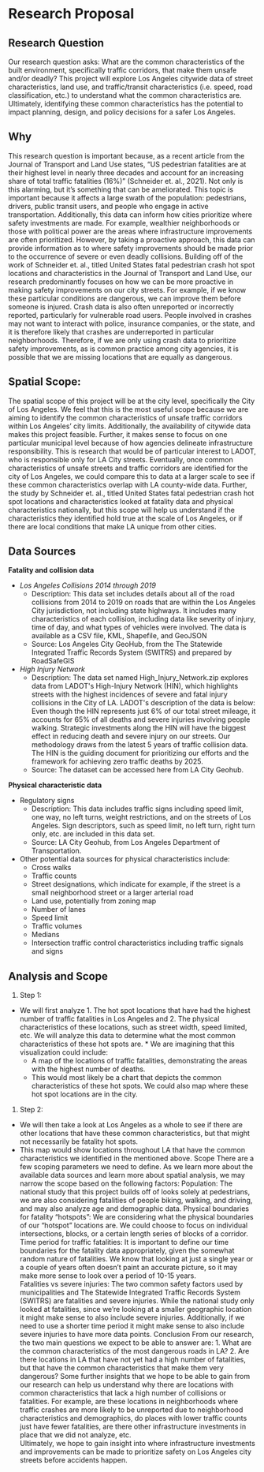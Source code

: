 # Research Proposal
## Research Question
Our research question asks: What are the common characteristics of the built environment, specifically traffic corridors, that make them unsafe and/or deadly? This project will explore Los Angeles citywide data of street characteristics, land use, and traffic/transit characteristics (i.e. speed, road classification, etc.) to understand what the common characteristics are. Ultimately, identifying these common characteristics has the potential to impact planning, design, and policy decisions for a safer Los Angeles.
## Why 
This research question is important because, as a recent article from the Journal of Transport and Land Use states, “US pedestrian fatalities are at their highest level in nearly three decades and account for an increasing share of total traffic fatalities (16%)” (Schneider et. al., 2021). Not only is this alarming, but it’s something that can be ameliorated. This topic is important because it affects a large swath of the population: pedestrians, drivers, public transit users, and people who engage in active transportation. Additionally, this data can inform how cities prioritize where safety investments are made. For example, wealthier neighborhoods or those with political power are the areas where infrastructure improvements are often prioritized. However, by taking a proactive approach, this data can provide information as to where safety improvements should be made prior to the occurrence of severe or even deadly collisions. 
Building off of the work of Schneider et. al., titled United States fatal pedestrian crash hot spot locations and characteristics in the Journal of Transport and Land Use, our research predominantly focuses on how we can be more proactive in making safety improvements on our city streets. For example, if we know these particular conditions are dangerous, we can improve them before someone is injured. Crash data is also often unreported or incorrectly reported, particularly for vulnerable road users. People involved in crashes may not want to interact with police, insurance companies, or the state, and it is therefore likely that crashes are underreported in particular neighborhoods. Therefore, if we are only using crash data to prioritize safety improvements, as is common practice among city agencies, it is possible that we are missing locations that are equally as dangerous. 
## Spatial Scope: 
The spatial scope of this project will be at the city level, specifically the City of Los Angeles. We feel that this is the most useful scope because we are aiming to identify the common characteristics of unsafe traffic corridors within Los Angeles’ city limits. Additionally, the availability of citywide data makes this project feasible. Further, it makes sense to focus on one particular municipal level because of how agencies delineate infrastructure responsibility. This is research that would be of particular interest to LADOT, who is responsible only for LA City streets. Eventually, once common characteristics of unsafe streets and traffic corridors are identified for the city of Los Angeles, we could compare this to data at a larger scale to see if these common characteristics overlap with LA county-wide data. Further, the study by Schneider et. al.,  titled United States fatal pedestrian crash hot spot locations and characteristics looked at fatality data and physical characteristics nationally, but this scope will help us understand if the characteristics they identified hold true at the scale of Los Angeles, or if there are local conditions that make LA unique from other cities. 
## Data Sources
**Fatality and collision data**
  * _Los Angeles Collisions 2014 through 2019_
    * Description: This data set includes details about all of the road collisions from 2014 to 2019 on roads that are within the Los Angeles City jurisdiction, not including state highways. It includes many characteristics of each collision, including data like severity of injury, time of day, and what types of vehicles were involved. The data is available as a CSV file, KML, Shapefile, and GeoJSON
    * Source: Los Angeles City GeoHub, from the The Statewide Integrated Traffic Records System (SWITRS) and prepared by RoadSafeGIS
  * _High Injury Network_
    * Description: The data set named High_Injury_Network.zip explores data from LADOT's High-Injury Network (HIN), which highlights streets with the highest incidences of severe and fatal injury collisions in the City of LA. LADOT's description of the data is below: Even though the HIN represents just 6% of our total street mileage, it accounts for 65% of all deaths and severe injuries involving people walking. Strategic investments along the HIN will have the biggest effect in reducing death and severe injury on our streets. Our methodology draws from the latest 5 years of traffic collision data. The HIN is the guiding document for prioritizing our efforts and the framework for achieving zero traffic deaths by 2025.
    * Source: The dataset can be accessed here from LA City Geohub.

**Physical characteristic data** 
* Regulatory signs
  * Description: This data includes traffic signs including speed limit, one way, no left turns, weight restrictions, and on the streets of Los Angeles. Sign descriptors, such as speed limit, no left turn, right turn only, etc. are included in this data set. 
  * Source:  LA City Geohub, from Los Angeles Department of Transportation. 
* Other potential data sources for physical characteristics include:
  * Cross walks
  * Traffic counts
  * Street designations, which indicate for example, if the street is a small neighborhood street or a larger arterial road  
  * Land use, potentially from zoning map
  * Number of lanes
  * Speed limit
  * Traffic volumes 
  * Medians
  * Intersection traffic control characteristics including traffic signals and signs
## Analysis and Scope
1. Step 1:
* We will first analyze 1. The hot spot locations that have had the highest number of traffic fatalities in Los Angeles and 2. The physical characteristics of these locations, such as street width, speed limited, etc. We will analyze this data to determine what the most common characteristics of these hot spots are. * We are imagining that this visualization could include:  
  * A map of the locations of traffic fatalities, demonstrating the areas with the highest number of deaths.  
  * This would most likely be a chart that depicts the common characteristics of these hot spots. We could also map where these hot spot locations are in the city. 
1. Step 2: 
* We will then take a look at Los Angeles as a whole to see if there are other locations that have these common characteristics, but that might not necessarily be fatality hot spots.  
* This map would show locations throughout LA that have the common characteristics we identified in the mentioned above. 
Scope
There are a few scoping parameters we need to define. As we learn more about the available data sources and learn more about spatial analysis, we may narrow the scope based on the following factors: 
Population: The national study that this project builds off of looks solely at pedestrians, we are also considering fatalities of people biking, walking, and driving, and may also analyze age and demographic data.
Physical boundaries for fatality “hotspots”: We are considering what the physical boundaries of our “hotspot” locations are. We could choose to focus on individual intersections, blocks, or a certain length series of blocks of a corridor. 
Time period for traffic fatalities: It is important to define our time boundaries for the fatality data appropriately, given the somewhat random nature of fatalities. We know that looking at just a single year or a couple of years often doesn’t paint an accurate picture, so it may make more sense to look over a period of 10-15 years.  
Fatalities vs severe injuries: The two common safety factors used by municipalities and The Statewide Integrated Traffic Records System (SWITRS) are fatalities and severe injuries. While the national study only looked at fatalities, since we’re looking at a smaller geographic location it might make sense to also include severe injuries. Additionally, if we need to use a shorter time period it might make sense to also include severe injuries to have more data points. 
Conclusion 
From our research, the two main questions we expect to be able to answer are: 1. What are the common characteristics of the most dangerous roads in LA? 2. Are there locations in LA that have not yet had a high number of fatalities, but that have the common characteristics that make them very dangerous? 
Some further insights that we hope to be able to gain from our research can help us understand why there are locations with common characteristics that lack a high number of collisions or fatalities. For example, are these locations in neighborhoods where traffic crashes are more likely to be unreported due to neighborhood characteristics and demographics, do places with lower traffic counts just have fewer fatalities, are there other infrastructure investments in place that we did not analyze, etc.  
Ultimately, we hope to gain insight into where infrastructure investments and improvements can be made to prioritize safety on Los Angeles city streets before accidents happen. 



